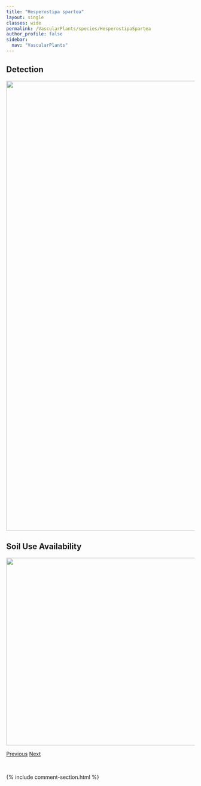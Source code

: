 ```yaml
---
title: "Hesperostipa spartea"
layout: single
classes: wide
permalink: /VascularPlants/species/HesperostipaSpartea
author_profile: false
sidebar:
  nav: "VascularPlants"
---
```


<h2>Detection</h2>

<a href="https://drive.google.com/uc?export=view&id=1Trx6_AMJ2nSiHZA7bV10gIUzbmn4Rs9k">
<img src="https://drive.google.com/uc?export=view&id=1Trx6_AMJ2nSiHZA7bV10gIUzbmn4Rs9k" height = "1200" width = "800">
</a>


<h2>Soil Use Availability</h2>

<a href="https://drive.google.com/uc?export=view&id=1I5K9MefO3kvnqIDh1p-9sVOi8BICgXHc">
<img src="https://drive.google.com/uc?export=view&id=1I5K9MefO3kvnqIDh1p-9sVOi8BICgXHc" height = "500" width = "1000">
</a>


<a href="/DevelopmentWebsite/VascularPlants/species/HesperostipaComataCurtiseta" class="pagination--pager" title="Hesperostipa comata/curtiseta">Previous</a> <a href="/DevelopmentWebsite/VascularPlants/species/HeterothecaVillosa" class="pagination--pager" title="Golden Aster">Next</a>

<p>&nbsp;</p>

{% include comment-section.html %}
